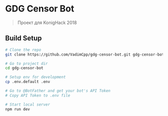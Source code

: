 # GDG Censor Bot

> Проект для KonigHack 2018

## Build Setup

``` bash
# Clone the repo
git clone https://github.com/VadimCpp/gdg-censor-bot.git gdg-censor-bot

# Go to project dir
cd gdg-censor-bot

# Setup env for development
cp .env.default .env

# Go to @BotFather and get your bot's API Token
# Copy API Token to .env file

# Start local server
npm run dev

```
